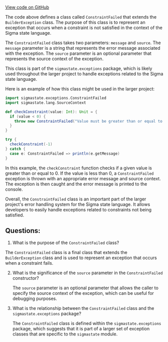 [View code on GitHub](sigmastate-interpreterhttps://github.com/ScorexFoundation/sigmastate-interpreter/interpreter/shared/src/main/scala/sigmastate/exceptions/ConstraintFailed.scala)

The code above defines a class called `ConstraintFailed` that extends the `BuilderException` class. The purpose of this class is to represent an exception that occurs when a constraint is not satisfied in the context of the Sigma state language. 

The `ConstraintFailed` class takes two parameters: `message` and `source`. The `message` parameter is a string that represents the error message associated with the exception. The `source` parameter is an optional parameter that represents the source context of the exception. 

This class is part of the `sigmastate.exceptions` package, which is likely used throughout the larger project to handle exceptions related to the Sigma state language. 

Here is an example of how this class might be used in the larger project:

```scala
import sigmastate.exceptions.ConstraintFailed
import sigmastate.lang.SourceContext

def checkConstraint(value: Int): Unit = {
  if (value < 0) {
    throw new ConstraintFailed("Value must be greater than or equal to 0", Some(SourceContext.current()))
  }
}

try {
  checkConstraint(-1)
} catch {
  case e: ConstraintFailed => println(e.getMessage)
}
```

In this example, the `checkConstraint` function checks if a given value is greater than or equal to 0. If the value is less than 0, a `ConstraintFailed` exception is thrown with an appropriate error message and source context. The exception is then caught and the error message is printed to the console. 

Overall, the `ConstraintFailed` class is an important part of the larger project's error handling system for the Sigma state language. It allows developers to easily handle exceptions related to constraints not being satisfied.
## Questions: 
 1. What is the purpose of the `ConstraintFailed` class?
   
   The `ConstraintFailed` class is a final class that extends the `BuilderException` class and is used to represent an exception that occurs when a constraint fails.

2. What is the significance of the `source` parameter in the `ConstraintFailed` constructor?
   
   The `source` parameter is an optional parameter that allows the caller to specify the source context of the exception, which can be useful for debugging purposes.

3. What is the relationship between the `ConstraintFailed` class and the `sigmastate.exceptions` package?
   
   The `ConstraintFailed` class is defined within the `sigmastate.exceptions` package, which suggests that it is part of a larger set of exception classes that are specific to the `sigmastate` module.